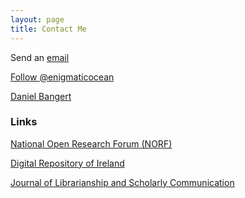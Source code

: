 ```yaml
---
layout: page
title: Contact Me
---
```

Send an <a href="mailto:d.bangert@ria.ie">email</a> 

<a href="https://twitter.com/enigmaticocean" class="twitter-follow-button" data-show-count="false">Follow @enigmaticocean</a><script async src="//platform.twitter.com/widgets.js" charset="utf-8"></script>

<div class="LI-profile-badge"  data-version="v1" data-size="medium" data-locale="en_US" data-type="horizontal" data-theme="light" data-vanity="daniel-bangert-24b6a647"><a class="LI-simple-link" href='https://de.linkedin.com/in/daniel-bangert-24b6a647?trk=profile-badge'>Daniel Bangert</a></div><script type="text/javascript" src="https://platform.linkedin.com/badges/js/profile.js" async defer></script>

### Links

<a href="http://norf-ireland.net/" target="_blank">National Open Research Forum (NORF)</a>

<a href="https://dri.ie/" target="_blank">Digital Repository of Ireland</a>

<a href="https://jlsc-pub.org/" target="_blank">Journal of Librarianship and Scholarly Communication</a>
